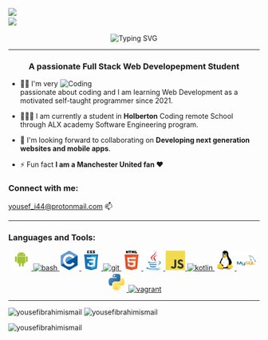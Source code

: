 ![](https://komarev.com/ghpvc/?username=YousefIbrahimismail&color=brightgreen)
<br>
![](https://img.shields.io/github/followers/YousefIbrahimismail?style=social)
<p align="center"><a><img src="https://readme-typing-svg.demolab.com?font=Fira+Code&size=23&duration=4000&pause=500&color=20F7DD&background=090B0A00&center=true&multiline=true&width=450&height=65&lines=Welcome+to+my+GitHub+Profile!+;Hi+I+am+Yousef+Ismail+" alt="Typing SVG" /></a>
</p>
<!-- <h1 align="center"> Yousef Ibrahim Ismail </h1> <!-- Name Header -->
<!-- <h1 align="center"> (Joseph) </h1> --><!-- Nicknamne Header -->

***
<h3 align="center">A passionate Full Stack Web Developepment Student </h3>
<img  align="right" alt="Coding" width="400"
src="https://cdn.dribbble.com/users/192847/screenshots/3930313/writer-at-work.gif">

- 🙋🏻 I'm very passionate about coding and I am learning Web Development as a motivated self-taught programmer since 2021.

- 🧑🏻‍🎓 I am currently a student in **Holberton** Coding remote School through ALX academy Software Engineering program.

- 👯 I'm looking forward to collaborating on **Developing next generation websites and mobile apps**.

- ⚡ Fun fact **I am a Manchester United fan ❤️**


### Connect with me:
yousef_i44@protonmail.com 📫

<hr>

<h3 align="left">Languages and Tools:</h3> <!-- Languages and tools -->

<div align="center">
<a href="https://developer.android.com" target="_blank" rel="noreferrer"> <img src="https://raw.githubusercontent.com/devicons/devicon/master/icons/android/android-original-wordmark.svg" alt="android" width="40" height="40"/> </a> 
<a href="https://www.gnu.org/software/bash/" target="_blank" rel="noreferrer"> <img src="https://www.vectorlogo.zone/logos/gnu_bash/gnu_bash-icon.svg" alt="bash" width="40" height="40"/> </a> <a href="https://www.cprogramming.com/" target="_blank" rel="noreferrer"> <img src="https://raw.githubusercontent.com/devicons/devicon/master/icons/c/c-original.svg" alt="c" width="40" height="40"/> </a> 
<a href="https://www.w3schools.com/css/" target="_blank" rel="noreferrer"> <img src="https://raw.githubusercontent.com/devicons/devicon/master/icons/css3/css3-original-wordmark.svg" alt="css3" width="40" height="40"/> </a> 
<a href="https://git-scm.com/" target="_blank" rel="noreferrer"> <img src="https://www.vectorlogo.zone/logos/git-scm/git-scm-icon.svg" alt="git" width="40" height="40"/> </a> <a href="https://www.w3.org/html/" target="_blank" rel="noreferrer"> <img src="https://raw.githubusercontent.com/devicons/devicon/master/icons/html5/html5-original-wordmark.svg" alt="html5" width="40" height="40"/> </a> 
<a href="https://www.java.com" target="_blank" rel="noreferrer"> <img src="https://raw.githubusercontent.com/devicons/devicon/master/icons/java/java-original.svg" alt="java" width="40" height="40"/> </a> 
<a href="https://developer.mozilla.org/en-US/docs/Web/JavaScript" target="_blank" rel="noreferrer"> <img src="https://raw.githubusercontent.com/devicons/devicon/master/icons/javascript/javascript-original.svg" alt="javascript" width="40" height="40"/> </a> 
<a href="https://kotlinlang.org" target="_blank" rel="noreferrer"> <img src="https://www.vectorlogo.zone/logos/kotlinlang/kotlinlang-icon.svg" alt="kotlin" width="40" height="40"/> </a> <a href="https://www.linux.org/" target="_blank" rel="noreferrer"> <img src="https://raw.githubusercontent.com/devicons/devicon/master/icons/linux/linux-original.svg" alt="linux" width="40" height="40"/> </a> 
<a href="https://www.mysql.com/" target="_blank" rel="noreferrer"> <img src="https://raw.githubusercontent.com/devicons/devicon/master/icons/mysql/mysql-original-wordmark.svg" alt="mysql" width="40" height="40"/> </a> 
<a href="https://www.python.org" target="_blank" rel="noreferrer"> <img src="https://raw.githubusercontent.com/devicons/devicon/master/icons/python/python-original.svg" alt="python" width="40" height="40"/> </a> 
<a href="https://www.vagrantup.com/" target="_blank" rel="noreferrer"> <img src="https://www.vectorlogo.zone/logos/vagrantup/vagrantup-icon.svg" alt="vagrant" width="40" height="40"/> </a>
</div>

***
<!-- User stats Iamges -->
<img  src="https://github-readme-stats.vercel.app/api/top-langs?username=yousefibrahimismail&show_icons=true&locale=en&layout=compact" alt="yousefibrahimismail" width="500" height="350"/> <img  src="https://github-readme-stats.vercel.app/api?username=yousefibrahimismail&show_icons=true&locale=en" alt="yousefibrahimismail" width="500" height="350"/>

<p><img align="right" src="https://github-readme-streak-stats.herokuapp.com/?user=yousefibrahimismail&" alt="yousefibrahimismail" width="900" /></p>
